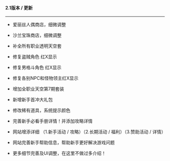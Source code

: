 #### 2.1版本 / 更新

------

- 爱丽丝人偶商店，细微调整

- 沙兰宝珠商店，细微调整

- 补全所有职业透明天空套 

- 修复盗贼角色 红X显示

- 修复男格斗角色 红X显示

- 修复各别NPC和怪物领主红X显示

- 增加全职业天空第7期套装

- 新增新手首冲大礼包

- 修改稀有道具，系统提示颜色

- 完善新手必看手册详情！并添加攻略详情

- 网站增添详细 （1.新手活动 / 攻略）（2.长期活动 / 福利）（3.赞助活动 / 详情）

- 网站完善新手帮助信息，帮助新手更好解决游戏问题

- 更多细节完善及UI调整，在这里不做过多介绍！

